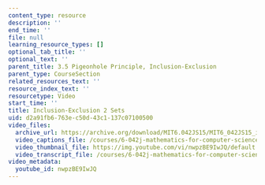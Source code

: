 ```yaml
---
content_type: resource
description: ''
end_time: ''
file: null
learning_resource_types: []
optional_tab_title: ''
optional_text: ''
parent_title: 3.5 Pigeonhole Principle, Inclusion-Exclusion
parent_type: CourseSection
related_resources_text: ''
resource_index_text: ''
resourcetype: Video
start_time: ''
title: Inclusion-Exclusion 2 Sets
uid: d2a91fb6-763e-c50d-43c1-137c07100500
video_files:
  archive_url: https://archive.org/download/MIT6.042JS15/MIT6_042JS15_incexc2set_video_ipod.mp4
  video_captions_file: /courses/6-042j-mathematics-for-computer-science-spring-2015/402db82ce5ef5282aadca17276a8ea86_nwpzBE9IwJQ.vtt
  video_thumbnail_file: https://img.youtube.com/vi/nwpzBE9IwJQ/default.jpg
  video_transcript_file: /courses/6-042j-mathematics-for-computer-science-spring-2015/559268e9817221eb19a5ab59c7622479_nwpzBE9IwJQ.pdf
video_metadata:
  youtube_id: nwpzBE9IwJQ
---
```


